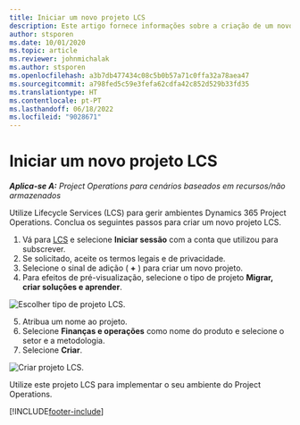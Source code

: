 ```yaml
---
title: Iniciar um novo projeto LCS
description: Este artigo fornece informações sobre a criação de um novo projeto no LCS para o seu ambiente do Project Operations.
author: stsporen
ms.date: 10/01/2020
ms.topic: article
ms.reviewer: johnmichalak
ms.author: stsporen
ms.openlocfilehash: a3b7db477434c08c5b0b57a71c0ffa32a78aea47
ms.sourcegitcommit: a798fed5c59e3fefa62cdfa42c852d529b33fd35
ms.translationtype: HT
ms.contentlocale: pt-PT
ms.lasthandoff: 06/18/2022
ms.locfileid: "9028671"
---
```

# <a name="start-a-new-lcs-project"></a>Iniciar um novo projeto LCS

_**Aplica-se A:** Project Operations para cenários baseados em recursos/não armazenados_

Utilize Lifecycle Services (LCS) para gerir ambientes Dynamics 365 Project Operations. Conclua os seguintes passos para criar um novo projeto LCS.

1. Vá para [LCS](https://lcs.dynamics.com/Logon/Index) e selecione **Iniciar sessão** com a conta que utilizou para subscrever.
2. Se solicitado, aceite os termos legais e de privacidade.
3. Selecione o sinal de adição ( **+** ) para criar um novo projeto.
4. Para efeitos de pré-visualização, selecione o tipo de projeto **Migrar, criar soluções e aprender**.

  ![Escolher tipo de projeto LCS.](./media/create-lcs-1.png)

5. Atribua um nome ao projeto. 
6. Selecione **Finanças e operações** como nome do produto e selecione o setor e a metodologia. 
7. Selecione **Criar**.

![Criar projeto LCS.](./media/create-lcs-2.png)

Utilize este projeto LCS para implementar o seu ambiente do Project Operations.



[!INCLUDE[footer-include](../includes/footer-banner.md)]